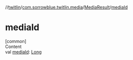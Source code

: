 //[twitlin](../../index.md)/[com.sorrowblue.twitlin.media](../index.md)/[MediaResult](index.md)/[mediaId](media-id.md)



# mediaId  
[common]  
Content  
val [mediaId](media-id.md): [Long](https://kotlinlang.org/api/latest/jvm/stdlib/kotlin/-long/index.html)  



